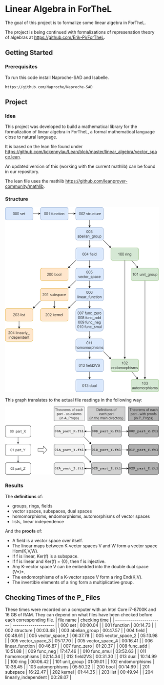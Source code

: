 # Linear Algebra in ForTheL

The goal of this project is to formalize some linear algebra in ForTheL.

The project is being continued with formalizations of represenation theory of algebras at
https://github.com/Erik-Pi/ForTheL.

## Getting Started

### Prerequisites

To run this code install Naproche-SAD and Isabelle.

```
https://github.com/Naproche/Naproche-SAD
```

## Project

### Idea

This project was developed to build a mathematical library for the formalization of linear algebra in ForTheL, a formal mathematical language close to natural language.

It is based on the lean file found under https://github.com/kckennylau/Lean/blob/master/linear_algebra/vector_space.lean.

An updated version of this (working with the current mathlib) can be found in our repository.

The lean file uses the mathlib https://github.com/leanprover-community/mathlib.

### Structure

![](project_structure.png)

This graph translates to the actual file readings in the following way:

![](project_structure_explained.png)


### Results

The **definitions** of:
- groups, rings, fields
- vector spaces, subspaces, dual spaces
- homomorphisms, endomorphisms, automorphisms of vector spaces
- lists, linear independence

And the **proofs** of:
- A field is a vector space over itself.
- The linear maps between K-vector spaces V and W form a vector
space Hom(K,V,W).
- If f is linear, Ker(f) is a subspace.
- If f is linear and Ker(f) = {0}, then f is injective.
- Any K-vector space V can be embedded into the double dual space
(V*)*.
- The endomorphisms of a K-vector space V form a ring End(K,V).
- The invertible elements of a ring form a multiplicative group.


## Checking Times of the P_ Files
These times were recorded on a computer with an Intel Core i7-8700K and 16 GB of RAM.
They can depend on what files have been checked before each corresponding file.
| file name                | checking time         |
| ------------------------ | --------------------- |
| 000 set                  | 00:00.04              |
| 001 function             | 00:14.73              |
| 002 structure            | 00:03.48              |
| 003 abelian_group        | 00:47.57              |
| 004 field                | 00:48.61              |
| 005 vector_space_1       | 06:37.78              |
| 005 vector_space_2       | 05:13.98              |
| 005 vector_space_3       | 05:17.70              |
| 005 vector_space_4       | 00:16.41              |
| 006 linear_function      | 00:46.87              |
| 007 func_zero            | 01:20.37              |
| 008 func_add             | 10:51.88              |
| 009 func_neg             | 17:47.46              |
| 010 func_smul            | 03:52.63              |
| 011 homomorphisms        | 02:14.34              |
| 012 field2VS             | 00:31.30              |
| 013 dual                 | 10:14.99              |
| 100 ring                 | 00:06.42              |
| 101 unit_group           | 01:09.01              |
| 102 endomorphisms        | 10:38.45              |
| 103 automorphisms        | 05:50.22              |
| 200 bool                 | 00:14.69              |
| 201 subspace             | 16:22.47              |
| 202 kernel               | 01:44.35              |
| 203 list                 | 00:49.94              |
| 204 linearly_independent | 00:28.07              |

